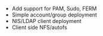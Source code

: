 * Add support for PAM, Sudo, FERM
* Simple account/group deployment
* NIS/LDAP client deployment
* Client side NFS/autofs
